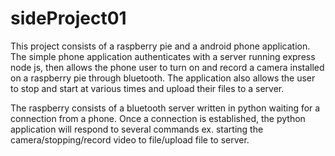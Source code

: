 # sideProject01

This project consists of a raspberry pie and a android phone application. The simple phone application authenticates with a server running express node js, then allows the phone user to turn on and record a camera installed on a raspberry pie through bluetooth. The application also allows the user to stop and start at various times and upload their files to a server.

The raspberry consists of a bluetooth server written in python waiting for a connection from a phone. Once a connection is established, the python application will respond to several commands ex. starting the camera/stopping/record video to file/upload file to server. 
